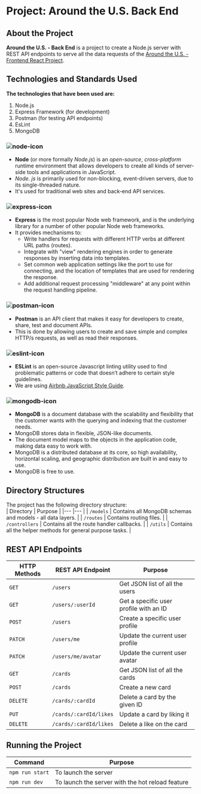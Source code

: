 <!-- omit in toc -->
# Project: Around the U.S. Back End
## About the Project
**Around the U.S. - Back End** is a project to create a Node.js server with REST API endpoints to serve all the data requests of the [Around the U.S. - Frontend React Project](https://github.com/5hraddha/around-react). 

## Technologies and Standards Used
**The technologies that have been used are:**
1. Node.js
2. Express Framework (for development)
3. Postman (for testing API endpoints)
4. EsLint
5. MongoDB

### ![node-icon](https://img.shields.io/badge/Node.js-339933?style=for-the-badge&logo=nodedotjs&logoColor=white)
- **Node** (or more formally *Node.js*) is an *open-source*, *cross-platform* runtime environment that allows developers to create all kinds of server-side tools and applications in JavaScript. 
- *Node. js* is primarily used for non-blocking, event-driven servers, due to its single-threaded nature. 
- It's used for traditional web sites and back-end API services.

### ![express-icon](https://img.shields.io/badge/Express.js-000000?style=for-the-badge&logo=express&logoColor=white)
- **Express** is the most popular Node web framework, and is the underlying library for a number of other popular Node web frameworks. 
- It provides mechanisms to:
  - Write handlers for requests with different HTTP verbs at different URL paths (routes).
  - Integrate with "view" rendering engines in order to generate responses by inserting data into templates.
  - Set common web application settings like the port to use for connecting, and the location of templates that are used for rendering the response.
  - Add additional request processing "middleware" at any point within the request handling pipeline.

### ![postman-icon](https://img.shields.io/badge/Postman-FF6C37?style=for-the-badge&logo=Postman&logoColor=white)
- **Postman** is an API client that makes it easy for developers to create, share, test and document APIs. 
- This is done by allowing users to create and save simple and complex HTTP/s requests, as well as read their responses.

### ![eslint-icon](https://img.shields.io/badge/eslint-3A33D1?style=for-the-badge&logo=eslint&logoColor=white)
- **ESLint** is an open-source Javascript linting utility used to find problematic patterns or code that doesn’t adhere to certain style guidelines. 
- We are using [Airbnb JavaScript Style Guide](https://github.com/airbnb/javascript).

### ![mongodb-icon](https://img.shields.io/badge/MongoDB-4EA94B?style=for-the-badge&logo=mongodb&logoColor=white)
- **MongoDB** is a document database with the scalability and flexibility that the customer wants with the querying and indexing that the customer needs.
- MongoDB stores data in flexible, JSON-like documents.
- The document model maps to the objects in the application code, making data easy to work with.
- MongoDB is a distributed database at its core, so high availability, horizontal scaling, and geographic distribution are built in and easy to use.
- MongoDB is free to use.

## Directory Structures
The project has the following directory structure:  
| Directory 	| Purpose 	|
|---	|---	|
| `/models` 	| Contains all MongoDB schemas and models - all data layers. 	|
| `/routes` 	| Contains routing files. 	|
| `/controllers` 	| Contains all the route handler callbacks. 	|
| `/utils` 	| Contains all the helper methods for general purpose tasks. 	|

## REST API Endpoints
| HTTP Methods | REST API Endpoint      | Purpose                                |
|--------------|------------------------|----------------------------------------|
| `GET`        | `/users`               | Get JSON list of all the users         |
| `GET`        | `/users/:userId`       | Get a specific user profile with an ID |
| `POST`       | `/users`               | Create a specific user profile         |
| `PATCH`      | `/users/me`            | Update the current user profile        |
| `PATCH`      | `/users/me/avatar`     | Update the current user avatar         |
| `GET`        | `/cards`               | Get JSON list of all the cards         |
| `POST`       | `/cards`               | Create a new card                      |
| `DELETE`     | `/cards/:cardId`       | Delete a card by the given ID          |
| `PUT`        | `/cards/:cardId/likes` | Update a card by liking it             |
| `DELETE`     | `/cards/:cardId/likes` | Delete a like on the card              |

## Running the Project  
| Command 	| Purpose 	|
|---	|---	|
| `npm run start` 	| To launch the server 	|
| `npm run dev` 	| To launch the server with the hot reload feature 	|


